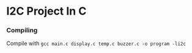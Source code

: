 # I2C Project In C
### Compiling
Compile with `gcc main.c display.c temp.c buzzer.c -o program -li2c`
